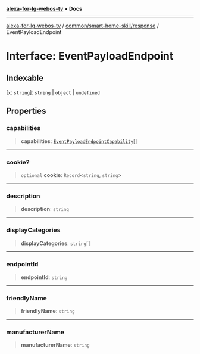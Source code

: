 [**alexa-for-lg-webos-tv**](../../../../README.md) • **Docs**

***

[alexa-for-lg-webos-tv](../../../../modules.md) / [common/smart-home-skill/response](../README.md) / EventPayloadEndpoint

# Interface: EventPayloadEndpoint

## Indexable

 \[`x`: `string`\]: `string` \| `object` \| `undefined`

## Properties

### capabilities

> **capabilities**: [`EventPayloadEndpointCapability`](EventPayloadEndpointCapability.md)[]

***

### cookie?

> `optional` **cookie**: `Record`\<`string`, `string`\>

***

### description

> **description**: `string`

***

### displayCategories

> **displayCategories**: `string`[]

***

### endpointId

> **endpointId**: `string`

***

### friendlyName

> **friendlyName**: `string`

***

### manufacturerName

> **manufacturerName**: `string`
